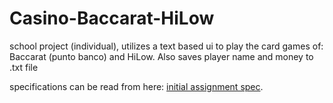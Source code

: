 # Casino-Baccarat-HiLow

school project (individual), utilizes a text based ui to play the card games of: Baccarat (punto banco) and HiLow. Also saves player name and money to .txt file

specifications can be read from here:
[initial assignment spec](Assignment_1.md).
